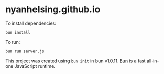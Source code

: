 # nyanhelsing.github.io

To install dependencies:

```bash
bun install
```

To run:

```bash
bun run server.js
```

This project was created using `bun init` in bun v1.0.11. [Bun](https://bun.sh) is a fast all-in-one JavaScript runtime.

